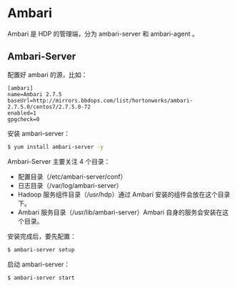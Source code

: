 # Ambari

Ambari 是 HDP 的管理端，分为 ambari-server 和 ambari-agent 。



## Ambari-Server

配置好 ambari 的源，比如：

```
[ambari]
name=Ambari 2.7.5
baseUrl=http://mirrors.bbdops.com/list/hortonworks/ambari-2.7.5.0/centos7/2.7.5.0-72
enabled=1
gpgcheck=0
```

安装 ambari-server：

```bash
$ yum install ambari-server -y
```

Ambari-Server 主要关注 4 个目录：

- 配置目录（/etc/ambari-server/conf）
- 日志目录（/var/log/ambari-server）
- Hadoop 服务组件目录（/usr/hdp）通过 Ambari 安装的组件会放在这个目录下。
- Ambari 服务目录（/usr/lib/ambari-server）Ambari 自身的服务会安装在这个目录。

安装完成后，要先配置：

```bash
$ ambari-server setup
```

启动 ambari-server：

```bash
$ ambari-server start
```

























